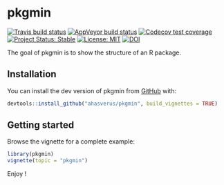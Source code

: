 
<!-- README.md is generated from README.Rmd. Please edit that file -->

# pkgmin

<!-- badges: start -->

[![Travis build
status](https://travis-ci.org/ahasverus/pkgmin.svg?branch=master)](https://travis-ci.org/ahasverus/pkgmin)
[![AppVeyor build
status](https://ci.appveyor.com/api/projects/status/github/ahasverus/pkgmin?branch=master&svg=true)](https://ci.appveyor.com/project/ahasverus/pkgmin)
[![Codecov test
coverage](https://codecov.io/gh/ahasverus/pkgmin/branch/master/graph/badge.svg)](https://codecov.io/gh/ahasverus/pkgmin?branch=master)
[![Project Status:
Stable](https://img.shields.io/badge/lifecycle-stable-brightgreen.svg)](https://www.tidyverse.org/lifecycle/#stable)
[![License:
MIT](https://img.shields.io/badge/License-MIT-yellow.svg)](https://opensource.org/licenses/MIT)
[![DOI](https://zenodo.org/badge/223958446.svg)](https://zenodo.org/badge/latestdoi/223958446)
<!-- badges: end -->

The goal of pkgmin is to show the structure of an R package.

## Installation

You can install the dev version of pkgmin from
[GitHub](https://github.com/ahasverus/pkgmin) with:

``` r
devtools::install_github("ahasverus/pkgmin", build_vignettes = TRUE)
```

## Getting started

Browse the vignette for a complete example:

``` r
library(pkgmin)
vignette(topic = "pkgmin")
```

Enjoy \!
